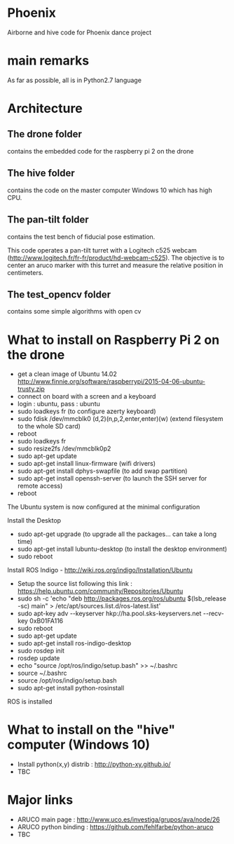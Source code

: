 # Phoenix
Airborne and hive code for Phoenix dance project

# main remarks
As far as possible, all is in Python2.7 language

# Architecture
## The drone folder
contains the embedded code for the raspberry pi 2 on the drone

## The hive folder
contains the code on the master computer Windows 10 which has high CPU.

## The pan-tilt folder
contains the test bench of fiducial pose estimation.

This code operates a pan-tilt turret with a Logitech c525 webcam (http://www.logitech.fr/fr-fr/product/hd-webcam-c525). The objective is to center an aruco marker with this turret and measure the relative position in centimeters.

## The test_opencv folder
contains some simple algorithms with open cv

# What to install on Raspberry Pi 2 on the drone
- get a clean image of Ubuntu 14.02 http://www.finnie.org/software/raspberrypi/2015-04-06-ubuntu-trusty.zip
- connect on board with a screen and a keyboard
- login : ubuntu, pass : ubuntu
- sudo loadkeys fr (to configure azerty keyboard)
- sudo fdisk /dev/mmcblk0 (d,2)(n,p,2,enter,enter)(w) (extend filesystem to the whole SD card)
- reboot
- sudo loadkeys fr
- sudo resize2fs /dev/mmcblk0p2
- sudo apt-get update
- sudo apt-get install linux-firmware (wifi drivers)
- sudo apt-get install dphys-swapfile (to add swap partition)
- sudo apt-get install openssh-server (to launch the SSH server for remote access)
- reboot

The Ubuntu system is now configured at the minimal configuration

Install the Desktop
- sudo apt-get upgrade (to upgrade all the packages... can take a long time)
- sudo apt-get install lubuntu-desktop (to install the desktop environment)
- sudo reboot
 
Install ROS Indigo - http://wiki.ros.org/indigo/Installation/Ubuntu
- Setup the source list following this link : https://help.ubuntu.com/community/Repositories/Ubuntu
- sudo sh -c 'echo "deb http://packages.ros.org/ros/ubuntu $(lsb_release -sc) main" > /etc/apt/sources.list.d/ros-latest.list'
- sudo apt-key adv --keyserver hkp://ha.pool.sks-keyservers.net --recv-key 0xB01FA116
- sudo reboot
- sudo apt-get update
- sudo apt-get install ros-indigo-desktop
- sudo rosdep init
- rosdep update
- echo "source /opt/ros/indigo/setup.bash" >> ~/.bashrc
- source ~/.bashrc
- source /opt/ros/indigo/setup.bash
- sudo apt-get install python-rosinstall

ROS is installed

# What to install on the "hive" computer (Windows 10)
- Install python(x,y) distrib : http://python-xy.github.io/
- TBC

# Major links
- ARUCO main page : http://www.uco.es/investiga/grupos/ava/node/26
- ARUCO python binding : https://github.com/fehlfarbe/python-aruco
- TBC
